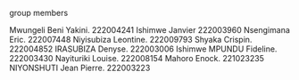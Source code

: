 group members 

Mwungeli Beni Yakini.     222004241
Ishimwe Janvier           222003960
Nsengimana Eric.          222007448
Niyisubiza Leontine.      222009793
Shyaka Crispin.           222004852
IRASUBIZA Denyse.         222003006
Ishimwe MPUNDU Fideline.  222003430
Nayituriki Louise.        222008154
Mahoro Enock.             221023235
NIYONSHUTI Jean Pierre.   222003223
